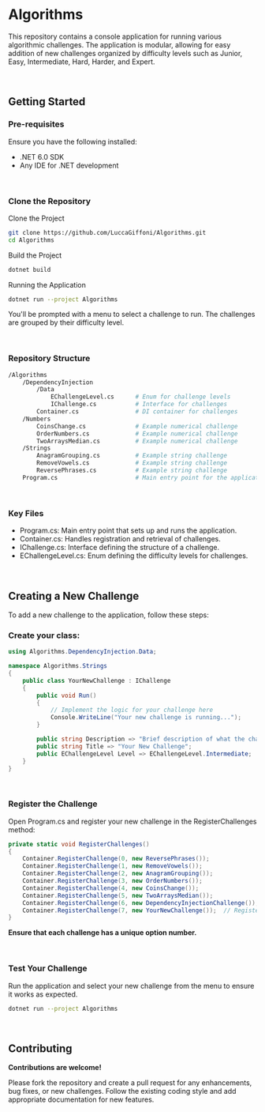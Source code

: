 # Algorithms
This repository contains a console application for running various algorithmic challenges. The application is modular, allowing for easy addition of new challenges organized by difficulty levels such as Junior, Easy, Intermediate, Hard, Harder, and Expert.

&nbsp;
## Getting Started
### Pre-requisites
Ensure you have the following installed:

- .NET 6.0 SDK
- Any IDE for .NET development

&nbsp;
### Clone the Repository
Clone the Project
```bash
git clone https://github.com/LuccaGiffoni/Algorithms.git
cd Algorithms
```

Build the Project
```bash
dotnet build
```

Running the Application

``` bash
dotnet run --project Algorithms
```

You'll be prompted with a menu to select a challenge to run. The challenges are grouped by their difficulty level.

&nbsp;
### Repository Structure
```bash
/Algorithms
    /DependencyInjection
        /Data
            EChallengeLevel.cs      # Enum for challenge levels
            IChallenge.cs           # Interface for challenges
        Container.cs                # DI container for challenges
    /Numbers
        CoinsChange.cs              # Example numerical challenge
        OrderNumbers.cs             # Example numerical challenge
        TwoArraysMedian.cs          # Example numerical challenge
    /Strings
        AnagramGrouping.cs          # Example string challenge
        RemoveVowels.cs             # Example string challenge
        ReversePhrases.cs           # Example string challenge
    Program.cs                      # Main entry point for the application
```

&nbsp;
### Key Files
- Program.cs: Main entry point that sets up and runs the application.
- Container.cs: Handles registration and retrieval of challenges.
- IChallenge.cs: Interface defining the structure of a challenge.
- EChallengeLevel.cs: Enum defining the difficulty levels for challenges.

&nbsp;
## Creating a New Challenge
To add a new challenge to the application, follow these steps:

### Create your class:
```csharp
using Algorithms.DependencyInjection.Data;

namespace Algorithms.Strings
{
    public class YourNewChallenge : IChallenge
    {
        public void Run()
        {
            // Implement the logic for your challenge here
            Console.WriteLine("Your new challenge is running...");
        }

        public string Description => "Brief description of what the challenge does.";
        public string Title => "Your New Challenge";
        public EChallengeLevel Level => EChallengeLevel.Intermediate;  // Set appropriate level
    }
}
```

&nbsp;
### Register the Challenge
Open Program.cs and register your new challenge in the RegisterChallenges method:

``` csharp
private static void RegisterChallenges()
{
    Container.RegisterChallenge(0, new ReversePhrases());
    Container.RegisterChallenge(1, new RemoveVowels());
    Container.RegisterChallenge(2, new AnagramGrouping());
    Container.RegisterChallenge(3, new OrderNumbers());
    Container.RegisterChallenge(4, new CoinsChange());
    Container.RegisterChallenge(5, new TwoArraysMedian());
    Container.RegisterChallenge(6, new DependencyInjectionChallenge());
    Container.RegisterChallenge(7, new YourNewChallenge());  // Register your new challenge
}
```
**Ensure that each challenge has a unique option number.**

&nbsp;
### Test Your Challenge
Run the application and select your new challenge from the menu to ensure it works as expected.

``` bash
dotnet run --project Algorithms
```

&nbsp;
## Contributing
**Contributions are welcome!**
&nbsp;

Please fork the repository and create a pull request for any enhancements, bug fixes, or new challenges. Follow the existing coding style and add appropriate documentation for new features.
